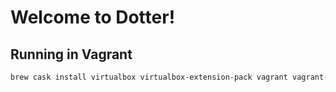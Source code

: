 # Welcome to Dotter!


## Running in Vagrant

```sh
brew cask install virtualbox virtualbox-extension-pack vagrant vagrant-manager
```
